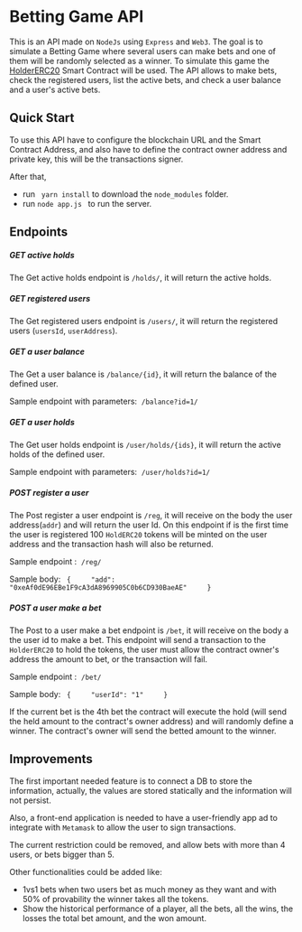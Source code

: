 # Betting Game API

This is an API made on `NodeJs` using `Express` and `Web3`. The goal is to simulate a Betting Game where several users can make bets and one of them will be randomly selected as a winner. To simulate this game the [HolderERC20](https://github.com/Adhara-Tech/claubv23-backend-code-assessment/tree/feature/api/HolderERC20) Smart Contract will be used. The API allows to make bets, check the registered users, list the active bets, and check a user balance and a user's active bets.

## Quick Start
To use this API have to configure the blockchain URL and the Smart Contract Address, and also have to define the contract owner address and private key, this will be the transactions signer.

After that, 
- run ` yarn install` to download the `node_modules` folder.
- run `node app.js ` to run the server.


## Endpoints

##### GET active holds

The Get active holds endpoint is `/holds/`, it will return the active holds.

##### GET registered users

The Get registered users endpoint is `/users/`, it will return the registered users (`usersId`, `userAddress`).


##### GET a user balance

The Get a user balance is `/balance/{id}`, it will return the balance of the defined user.

Sample endpoint with parameters:  `/balance?id=1/`


##### GET a user holds

The Get user holds endpoint is `/user/holds/{ids}`, it will return the active holds of the defined user.

Sample endpoint with parameters:  `/user/holds?id=1/`

##### POST register a user

The Post register a user endpoint is `/reg`, it will receive on the body the user address(`addr`) and will return the user Id. On this endpoint if is the first time the user is registered 100 `HoldERC20` tokens will be minted on the user address and the transaction hash will also be returned.

Sample endpoint :  `/reg/`

Sample body: ``` {
    "add": "0xeAf0dE96EBe1F9cA3dA8969905C0b6CD930BaeAE"
    }```

##### POST a user make a bet

The Post to a user make a bet endpoint is `/bet`, it will receive on the body a the user id to make a bet. This endpoint will send a transaction to the `HolderERC20` to hold the tokens, the user must allow the contract owner's address the amount to bet, or the transaction will fail.

Sample endpoint :  `/bet/`

Sample body: ``` {
    "userId": "1"
    }```

If the current bet is the 4th bet the contract will execute the hold (will send the held amount to the contract's owner address) and will randomly define a winner. The contract's owner will send the betted amount to the winner.


## Improvements

The first important needed feature is to connect a DB to store the information, actually, the values are stored statically and the information will not persist.

Also, a front-end application is needed to have a user-friendly app ad to integrate with `Metamask` to allow the user to sign transactions.

The current restriction could be removed, and allow bets with more than 4 users, or bets bigger than 5.

Other functionalities could be added like: 
- 1vs1 bets when two users bet as much money as they want and with 50% of provability the winner takes all the tokens.
- Show the historical performance of a player, all the bets, all the wins, the losses the total bet amount, and the won amount.
